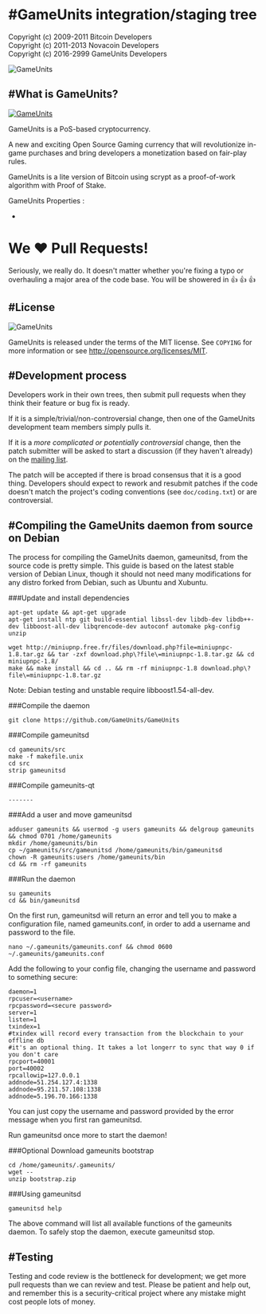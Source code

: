 #GameUnits integration/staging tree
================================
Copyright (c) 2009-2011 Bitcoin Developers<br>
Copyright (c) 2011-2013 Novacoin Developers<br>
Copyright (c) 2016-2999 GameUnits Developers<br>

![GameUnits](http://i.imgur.com/DknBlfE.png)

#What is GameUnits?
----------------
[![GameUnits](http://i.imgur.com/Cokp8iC.png)](http://i.imgur.com/Cokp8iC.png)

GameUnits is a PoS-based cryptocurrency.

A new and exciting Open Source Gaming currency that will revolutionize in-game purchases and bring developers a monetization based on fair-play rules.

GameUnits is a lite version of Bitcoin using scrypt as a proof-of-work algorithm with Proof of Stake.

GameUnits Properties :

-

# We :heart: Pull Requests!
Seriously, we really do.  It doesn't matter whether you're fixing a typo or overhauling a major area of the code base.  You will be showered in :thumbsup: :thumbsup: :thumbsup:<br>

#License
-------
![GameUnits](http://i.imgur.com/Nfb8DQx.png)

GameUnits is released under the terms of the MIT license. See `COPYING` for more
information or see http://opensource.org/licenses/MIT.

#Development process
-------------------

Developers work in their own trees, then submit pull requests when they think
their feature or bug fix is ready.

If it is a simple/trivial/non-controversial change, then one of the GameUnits
development team members simply pulls it.

If it is a *more complicated or potentially controversial* change, then the patch
submitter will be asked to start a discussion (if they haven't already) on the
[mailing list]().

The patch will be accepted if there is broad consensus that it is a good thing.
Developers should expect to rework and resubmit patches if the code doesn't
match the project's coding conventions (see `doc/coding.txt`) or are
controversial.

#Compiling the GameUnits daemon from source on Debian
-----------------------------------------------------
The process for compiling the GameUnits daemon, gameunitsd, from the source code is pretty simple. This guide is based on the latest stable version of Debian Linux, though it should not need many modifications for any distro forked from Debian, such as Ubuntu and Xubuntu.

###Update and install dependencies

```
apt-get update && apt-get upgrade
apt-get install ntp git build-essential libssl-dev libdb-dev libdb++-dev libboost-all-dev libqrencode-dev autoconf automake pkg-config unzip

wget http://miniupnp.free.fr/files/download.php?file=miniupnpc-1.8.tar.gz && tar -zxf download.php\?file\=miniupnpc-1.8.tar.gz && cd miniupnpc-1.8/
make && make install && cd .. && rm -rf miniupnpc-1.8 download.php\?file\=miniupnpc-1.8.tar.gz
```
Note: Debian testing and unstable require libboost1.54-all-dev.

###Compile the daemon
```
git clone https://github.com/GameUnits/GameUnits
```

###Compile gameunitsd
```
cd gameunits/src
make -f makefile.unix
cd src
strip gameunitsd
```

###Compile gameunits-qt
```
-------
```

###Add a user and move gameunitsd
```
adduser gameunits && usermod -g users gameunits && delgroup gameunits && chmod 0701 /home/gameunits
mkdir /home/gameunits/bin
cp ~/gameunits/src/gameunitsd /home/gameunits/bin/gameunitsd
chown -R gameunits:users /home/gameunits/bin
cd && rm -rf gameunits
```

###Run the daemon
```
su gameunits
cd && bin/gameunitsd
```

On the first run, gameunitsd will return an error and tell you to make a configuration file, named gameunits.conf, in order to add a username and password to the file.
```
nano ~/.gameunits/gameunits.conf && chmod 0600 ~/.gameunits/gameunits.conf
```
Add the following to your config file, changing the username and password to something secure: 
```
daemon=1
rpcuser=<username>
rpcpassword=<secure password>
server=1
listen=1
txindex=1
#txindex will record every transaction from the blockchain to your offline db
#it's an optional thing. It takes a lot longerr to sync that way 0 if you don't care
rpcport=40001
port=40002
rpcallowip=127.0.0.1
addnode=51.254.127.4:1338
addnode=95.211.57.108:1338
addnode=5.196.70.166:1338
```

You can just copy the username and password provided by the error message when you first ran gameunitsd.

Run gameunitsd once more to start the daemon! 

###Optional Download gameunits bootstrap
```
cd /home/gameunits/.gameunits/
wget --
unzip bootstrap.zip
```

###Using gameunitsd
```
gameunitsd help
```

The above command will list all available functions of the gameunits daemon. To safely stop the daemon, execute gameunitsd stop. 

#Testing
-------

Testing and code review is the bottleneck for development; we get more pull
requests than we can review and test. Please be patient and help out, and
remember this is a security-critical project where any mistake might cost people
lots of money.